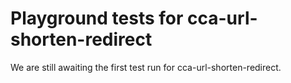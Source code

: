 # Playground tests for cca-url-shorten-redirect
We are still awaiting the first test run for cca-url-shorten-redirect.
